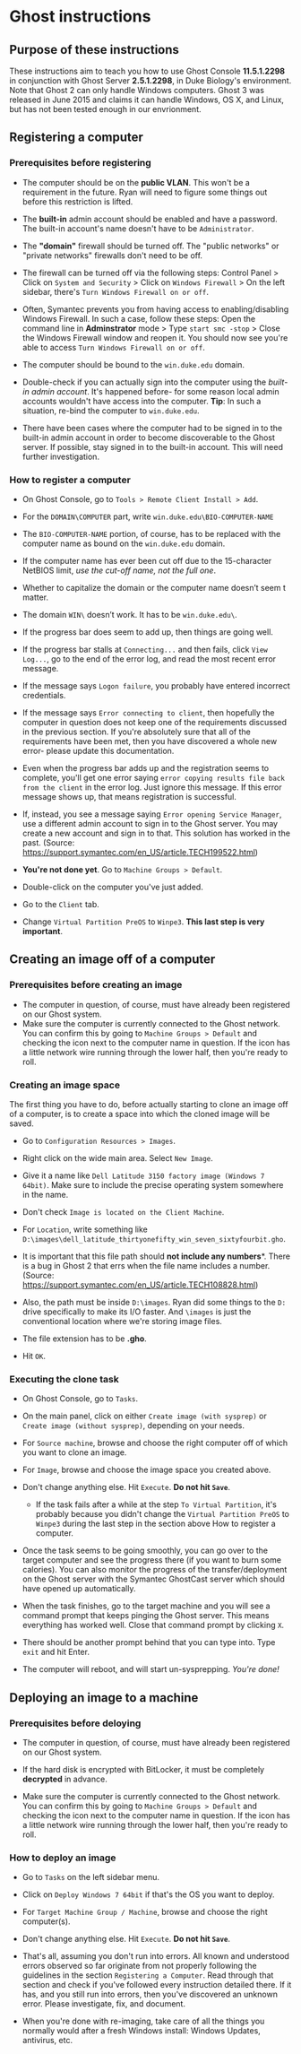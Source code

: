 # Ghost instructions

## Purpose of these instructions

These instructions aim to teach you how to use Ghost Console **11.5.1.2298**
in conjunction with Ghost Server **2.5.1.2298**, in Duke Biology's environment.
Note that Ghost 2 can only handle Windows computers.
Ghost 3 was released in June 2015 and claims it can handle Windows, OS X, and
Linux, but has not been tested enough in our envrionment.

## Registering a computer

### Prerequisites before registering

-   The computer should be on the **public VLAN**.
This won't be a requirement in the future.
Ryan will need to figure some things out before this restriction is lifted.

-   The **built-in** admin account should be enabled and have a password.
The built-in account's name doesn't have to be `Administrator`.

-   The **"domain"** firewall should be turned off.
The "public networks" or "private networks" firewalls don't need to be off.

 -  The firewall can be turned off via the following steps: Control Panel >
 Click on `System and Security` > Click on `Windows Firewall` > On the left
 sidebar, there's `Turn Windows Firewall on or off`.
 
 -  Often, Symantec prevents you from having access to enabling/disabling
 Windows Firewall.
 In such a case, follow these steps: Open the command line in **Adminstrator**
 mode > Type `start smc -stop` > Close the Windows Firewall window and reopen
 it.
 You should now see you're able to access `Turn Windows Firewall on or off`.
 
-   The computer should be bound to the `win.duke.edu` domain.

-   Double-check if you can actually sign into the computer using the
*built-in admin account*.
It's happened before- for some reason local admin accounts wouldn't have access
into the computer.
**Tip**: In such a situation, re-bind the computer to `win.duke.edu`.

-   There have been cases where the computer had to be signed in to the built-in
admin account in order to become discoverable to the Ghost server.
If possible, stay signed in to the built-in account.
This will need further investigation.

### How to register a computer

-   On Ghost Console, go to `Tools > Remote Client Install > Add`.

-   For the `DOMAIN\COMPUTER` part, write `win.duke.edu\BIO-COMPUTER-NAME`

 -   The `BIO-COMPUTER-NAME` portion, of course, has to be replaced with the
 computer name as bound on the `win.duke.edu` domain.
 
 -   If the computer name has ever been cut off due to the
 15-character NetBIOS limit, *use the cut-off name, not the full one*.
 
 -   Whether to capitalize the domain or the computer name doesn’t seem t
 matter.
 
 -   The domain `WIN\` doesn’t work.
 It has to be `win.duke.edu\`.
 
-   If the progress bar does seem to add up, then things are going well.

 -   If the progress bar stalls at `Connecting...` and then fails, click `View
 Log...`, go to the end of the error log, and read the most recent error
 message.
  
  -   If the message says `Logon failure`, you probably have entered incorrect
  credentials.
  
  -   If the message says `Error connecting to client`, then hopefully the
  computer in question does not keep one of the requirements discussed in the
  previous section.
  If you're absolutely sure that all of the requirements have been met, then
  you have discovered a whole new error- please update this documentation.
  
-   Even when the progress bar adds up and the registration seems to complete,
you'll get one error saying `error copying results file back from the client`
in the error log.
Just ignore this message.
If this error message shows up, that means registration is successful.

 -   If, instead, you see a message saying `Error opening Service Manager`, use
 a different admin account to sign in to the Ghost server.
 You may create a new account and sign in to that.
 This solution has worked in the past.
 (Source: <https://support.symantec.com/en_US/article.TECH199522.html>)
 
-   **You're not done yet**.
Go to `Machine Groups > Default`.

-   Double-click on the computer you've just added.

-   Go to the `Client` tab.

-   Change `Virtual Partition PreOS` to `Winpe3`.
**This last step is very important**.

## Creating an image off of a computer

### Prerequisites before creating an image

- The computer in question, of course, must have already been registered on our
Ghost system.
- Make sure the computer is currently connected to the Ghost network.
You can confirm this by going to `Machine Groups > Default` and checking the
icon next to the computer name in question.
If the icon has a little network wire running through the lower half, then
you're ready to roll.

### Creating an image space

The first thing you have to do, before actually starting to clone an image off
of a computer, is to create a space into which the cloned image will be saved.

-   Go to `Configuration Resources > Images`.

-   Right click on the wide main area. Select `New Image`.

-   Give it a name like `Dell Latitude 3150 factory image (Windows 7 64bit)`.
Make sure to include the precise operating system somewhere in the name.

-   Don't check `Image is located on the Client Machine`.

-   For `Location`, write something like
`D:\images\dell_latitude_thirtyonefifty_win_seven_sixtyfourbit.gho`.

 -   It is important that this file path should **not include any numbers***.
 There is a bug in Ghost 2 that errs when the file name includes a number.
 (Source: <https://support.symantec.com/en_US/article.TECH108828.html>)
 
 -   Also, the path must be inside `D:\images`.
 Ryan did some things to the `D:` drive specifically to make its I/O faster.
 And `\images` is just the conventional location where we're storing image
 files.
 
 - The file extension has to be **.gho**.
 
-   Hit `OK`.

### Executing the clone task

-   On Ghost Console, go to `Tasks`.

-   On the main panel, click on either `Create image (with sysprep)` or `Create
image (without sysprep)`, depending on your needs.

-   For `Source machine`, browse and choose the right computer off of which you
want to clone an image.

-   For `Image`, browse and choose the image space you created above.

-   Don't change anything else.
Hit `Execute`.
**Do not hit `Save`**.

    -   If the task fails after a while at the step `To Virtual Partition`, it's
    probably because you didn't change the `Virtual Partition PreOS` to `Winpe3`
    during the last step in the section above How to register a computer.

-   Once the task seems to be going smoothly, you can go over to the target
computer and see the progress there (if you want to burn some calories).
You can also monitor the progress of the transfer/deployment on the Ghost server
with the Symantec GhostCast server which should have opened up automatically.

-   When the task finishes, go to the target machine and you will see a command
prompt that keeps pinging the Ghost server.
This means everything has worked well.
Close that command prompt by clicking `X`.

-   There should be another prompt behind that you can type into.
Type `exit` and hit Enter.

-   The computer will reboot, and will start un-sysprepping.
*You're done!*

## Deploying an image to a machine

### Prerequisites before deloying

-   The computer in question, of course, must have already been registered on
our Ghost system.

-   If the hard disk is encrypted with BitLocker, it must be completely
**decrypted** in advance.

-   Make sure the computer is currently connected to the Ghost network.
You can confirm this by going to `Machine Groups > Default` and checking the
icon next to the computer name in question.
If the icon has a little network wire running through the lower half, then
you're ready to roll.

### How to deploy an image

-   Go to `Tasks` on the left sidebar menu.

-   Click on `Deploy Windows 7 64bit` if that's the OS you want to deploy.

-   For `Target Machine Group / Machine`, browse and choose the right
computer(s).

-   Don't change anything else.
Hit `Execute`.
**Do not hit `Save`**.

-   That's all, assuming you don't run into errors.
All known and understood errors observed so far originate from not properly
following the guidelines in the section `Registering a Computer`.
Read through that section and check if you've followed every instruction
detailed there.
If it has, and you still run into errors, then you've discovered an unknown
error.
Please investigate, fix, and document.

-   When you're done with re-imaging, take care of all the things you normally
would after a fresh Windows install: Windows Updates, antivirus, etc.
